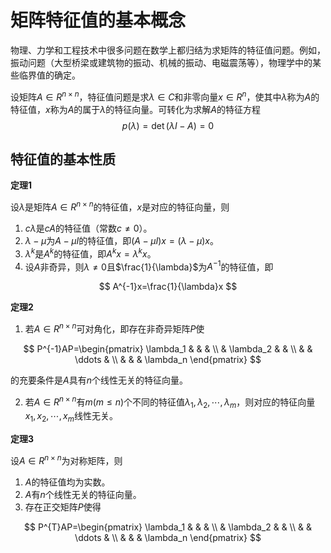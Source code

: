 # 矩阵特征值的基本概念

物理、力学和工程技术中很多问题在数学上都归结为求矩阵的特征值问题。例如，振动问题（大型桥梁或建筑物的振动、机械的振动、电磁震荡等），物理学中的某些临界值的确定。

设矩阵$A\in R^{n\times n}$，特征值问题是求$\lambda \in C$和非零向量$x\in R^n$，使其中$\lambda$称为$A$的特征值，$x$称为$A$的属于$\lambda$的特征向量。可转化为求解$A$的特征方程
$$
p(\lambda)=\det\left(\lambda I-A\right)=0
$$

## 特征值的基本性质

**定理1**

设$\lambda$是矩阵$A\in R^{n\times n}$的特征值，$x$是对应的特征向量，则

1. $c\lambda$是$cA$的特征值（常数$c\neq0$）。
2. $\lambda-\mu$为$A-\mu I$的特征值，即$(A-\mu I)x=(\lambda-\mu)x$。
3. $\lambda^k$是$A^k$的特征值，即$A^kx=\lambda^kx$。
4. 设$A$非奇异，则$\lambda\neq0$且$\frac{1}{\lambda}$为$A^{-1}$的特征值，即

$$
A^{-1}x=\frac{1}{\lambda}x
$$

**定理2**

1. 若$A\in R^{n\times n}$可对角化，即存在非奇异矩阵$P$使

$$
P^{-1}AP=\begin{pmatrix}
\lambda_1 &  &  & \\
  & \lambda_2 &  & \\
  &  & \ddots & \\
  &  &  & \lambda_n
\end{pmatrix}
$$

的充要条件是$A$具有$n$个线性无关的特征向量。

2. 若$A\in R^{n\times n}$有$m(m\le n)$个不同的特征值$\lambda_1,\lambda_2,\cdots,\lambda_m$，则对应的特征向量$x_1,x_2,\cdots,x_m$线性无关。

**定理3**

设$A\in R^{n\times n}$为对称矩阵，则

1. $A$的特征值均为实数。
2. $A$有$n$个线性无关的特征向量。
3. 存在正交矩阵$P$使得

$$
P^{T}AP=\begin{pmatrix}
\lambda_1 &  &  & \\
  & \lambda_2 &  & \\
  &  & \ddots & \\
  &  &  & \lambda_n
\end{pmatrix}
$$



